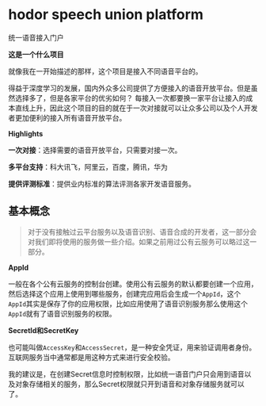# hodor speech union platform
统一语音接入门户

**这是一个什么项目**

就像我在一开始描述的那样，这个项目是接入不同语音平台的。

得益于深度学习的发展，国内外众多公司提供了方便接入的语音开放平台。但是虽然选择多了，但是各家平台的优劣如何？ 每接入一次都要换一家平台让接入的成本直线上升，因此这个项目的目的就在于一次对接就可以让众多公司以及个人开发者更加便利的接入所有语音开放平台。

**Highlights**

**一次对接**：选择需要的语音开放平台，只需要对接一次。

**多平台支持**：科大讯飞，阿里云，百度，腾讯，华为

**提供评测标准**：提供业内标准的算法评测各家开发语音服务。



## 基本概念

> 对于没有接触过云平台服务以及语音识别、语音合成的开发者，这一部分会对我们即将使用的服务做一些介绍。如果之前用过公有云服务可以略过这一部分。

**AppId**

一般在各个公有云服务的控制台创建。使用公有云服务的默认都要创建一个应用，然后选择这个应用上使用到哪些服务，创建完应用后会生成一个`AppId`，这个`AppId`其实是保存了你的应用权限，比如应用使用了语音识别服务那么使用这个`AppId`就有了语音识别服务的权限。

**SecretId和SecretKey**

也可能叫做`AccessKey`和`AccessSecret`，是一种安全凭证，用来验证调用者身份。互联网服务当中通常都是用这种方式来进行安全校验。

我的建议是，在创建Secret信息时控制权限，比如统一语音门户只会用到语音以及对象存储相关的服务，那么Secret权限就只开到语音和对象存储服务就可以了。